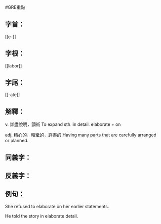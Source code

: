 #GRE重點 
## 字首：
[[e-]]

## 字根：
[[labor]]

## 字尾：
[[-ate]]


## 解釋：
v. 
詳盡說明，顫術
To expand sth. in detail.
elaborate + on

adj. 
精心的，精緻的，詳盡的
Having many parts that are carefully arranged or planned.

## 同義字：

## 反義字：

## 例句：
She refused to elaborate on her earlier statements.

He told the story in elaborate detail.


